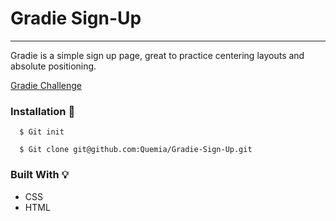 # Gradie Sign-Up

-------------------------

Gradie is a simple sign up page, great to practice centering layouts and absolute positioning.

[Gradie Challenge](https://www.codewell.cc/challenges/608ac420650dff001599e8ec)

### Installation :wrench:

```
  $ Git init
  
  $ Git clone git@github.com:Quemia/Gradie-Sign-Up.git
```

### Built With :bulb:
 
 + CSS
 + HTML
